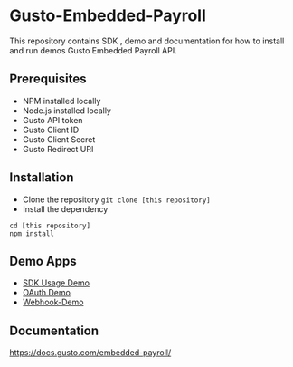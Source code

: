 # Gusto-Embedded-Payroll

This repository contains SDK , demo and documentation for how to install and run demos Gusto Embedded Payroll API.

## Prerequisites

* NPM installed locally
* Node.js installed locally
* Gusto API token
* Gusto Client ID
* Gusto Client Secret
* Gusto Redirect URI

## Installation

* Clone the repository `git clone [this repository]`
* Install the dependency

```text
cd [this repository]
npm install
```

## Demo Apps

* [SDK Usage Demo](demos/demo-sdk/Readme.md)
* [OAuth Demo](demos/oAuth-demo/ReadMe.md)
* [Webhook-Demo](demos/webhook-demo/Readme.md)

## Documentation

https://docs.gusto.com/embedded-payroll/

